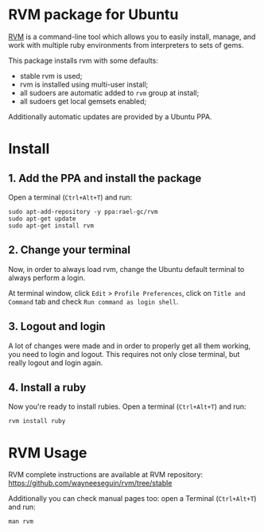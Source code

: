 RVM package for Ubuntu
===

[RVM](http://rvm.io/) is a command-line tool which allows you to easily install, manage, and work with multiple ruby environments from interpreters to sets of gems.

This package installs rvm with some defaults:
- stable rvm is used;
- rvm is installed using multi-user install;
- all sudoers are automatic added to `rvm` group at install;
- all sudoers get local gemsets enabled;

Additionally automatic updates are provided by a Ubuntu PPA.

# Install

## 1. Add the PPA and install the package

Open a terminal (`Ctrl+Alt+T`) and run:

```term
sudo apt-add-repository -y ppa:rael-gc/rvm
sudo apt-get update
sudo apt-get install rvm
```

## 2. Change your terminal

Now, in order to always load rvm, change the Ubuntu default terminal to always perform a login.

At terminal window, click `Edit` > `Profile Preferences`, click on `Title and Command` tab and check `Run command as login shell`.

## 3. Logout and login

A lot of changes were made and in order to properly get all them working, you need to login and logout. This requires not only close terminal, but really logout and login again.

## 4. Install a ruby

Now you're ready to install rubies. Open a terminal (`Ctrl+Alt+T`) and run:

```term
rvm install ruby
```
# RVM Usage

RVM complete instructions are available at RVM repository: https://github.com/wayneeseguin/rvm/tree/stable

Additionally you can check manual pages too: open a Terminal (`Ctrl+Alt+T`) and run:

```term
man rvm
```
